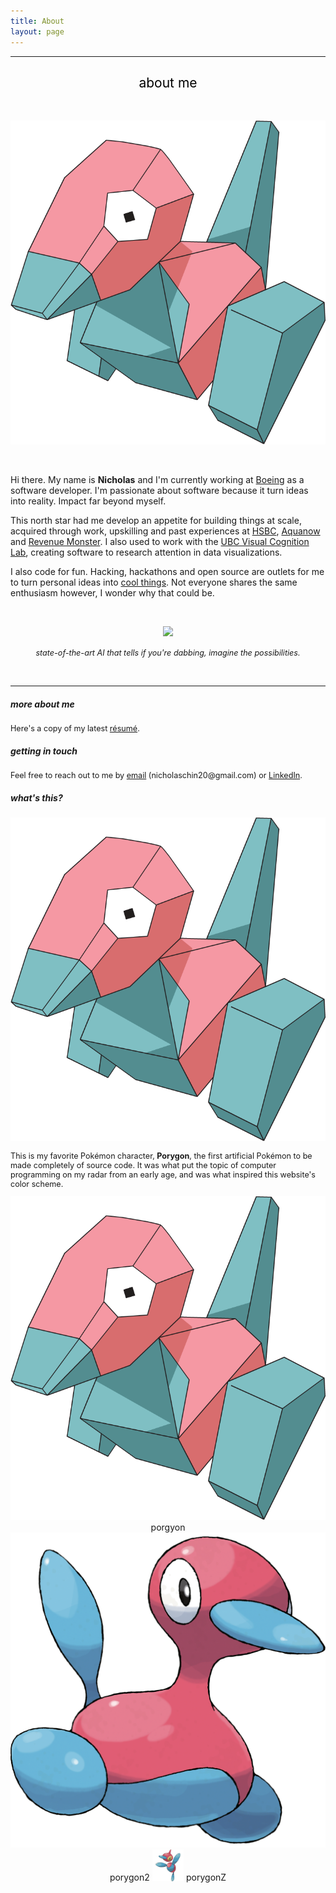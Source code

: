 ```yaml
---
title: About
layout: page
---
```


<hr/>
<center> 
        <h2 style="font-weight:400;text-align:center; " id="about-me">
            <a style="color:black;text-decoration: none;">about me</a>
        </h2>     
</center>

<br class="porygon-line"/>
<p align="center">
	<img class="porygon" src='/assets/images/porygon.png' >
</p>
<br class="porygon-line"/>

  Hi there. My name is <b>Nicholas</b> and I'm currently working at <a target="_blank" href="/boeing"> Boeing</a> as a software developer. I'm passionate about software because it turn ideas into reality. Impact far beyond myself.<br> 

  This north star had me develop an appetite for building things at scale, acquired through work, upskilling and past experiences at <a target="_blank" href="/hsbc-2"> HSBC</a>, <a target="_blank" href="/aquanow"> Aquanow</a> and <a target="_blank" href="/revenuemonster"> Revenue Monster</a>. I also used to work with the <a target="_blank" href="/ubc-vcl"> UBC Visual Cognition Lab</a>, creating software to research attention in data visualizations.<br>

  I also code for fun. Hacking, hackathons and open source are outlets for me to turn personal ideas into <a target="_blank" href="/projects">cool things</a>. Not everyone shares the same enthusiasm however, I wonder why that could be. 

<br class="porygon-line"/>
<p align="center">
    <img src="/assets/images/blogs/dab.gif" width="70%" />
</p>

<p align="center">
    <i style="font-size:90%;"> state-of-the-art AI that tells if you're dabbing, imagine the possibilities.
    </i>
</p>
<br class="porygon-line"/>

<hr/>


##### more about me
<p style="font-size:90%;">Here's a copy of my latest <a target="_blank" href="/assets/resume.pdf">résumé</a>.</p>


##### getting in touch
<p style="font-size:90%;">Feel free to reach out to me by <a target="_blank" href="mailto:nicholaschin20@gmail.com">email</a> (nicholaschin20@gmail.com) or <a target="_blank" href="https://www.linkedin.com/in/nicholaschinjie/">LinkedIn</a>.</p> 

##### what's this?
<div class="inline-block">
<img class="mini-porygon" src='/assets/images/porygon.png' max-width="10%">
</div>
<p style="font-size:90%;"> This is my favorite Pokémon character, <b>Porygon</b>, the first artificial Pokémon to be made completely of source code. It was what put the topic of computer programming on my radar from an early age, and was what inspired this website's color scheme.</p>
 

<center>
<div class="inline-block">
<img class="mini-porygon" src='/assets/images/porygon.png' max-width="10%"> porgyon
<img class="mini-porygon" src='/assets/images/porygon2.png' max-width="10%"> porygon2
<img class="mini-porygonz" src='/assets/images/porygonz.png' width="10%"> porygonZ
</div>
<center/>



<!-- <h2>Skills</h2> -->

<!-- <ul class="skill-list">
	<li>HTML - Jade - Haml - Erb</li>
	<li>Responsive (Mobile First)</li>
	<li>CSS (Stylus, Sass, Less)</li>
	<li>Css Frameworks (Bootstrap, Foundation)</li>
	<li>Javascript (Design Patterns, Testes)</li>
	<li>NodeJS</li>
	<li>AngularJS - ReactJS</li>
	<li>Grunt - Gulp - Yeoman</li>
	<li>Git</li>
	<li>PHP</li>
	<li>Python</li>
	<li>MySQL - MongoDB</li>
	<li>Scrum and Kanban</li>
	<li>TDD e Continuous Integration</li>
</ul> -->

<!-- <h2>Projects</h2> -->
<!-- 
<ul>
	<li><a href="https://github.com/">Lorem Lorem</a></li>
	<li><a href="https://github.com/">Ipsum Dolor</a></li>
	<li><a href="https://github.com/">Dolor Lorem</a></li>
</ul> -->
